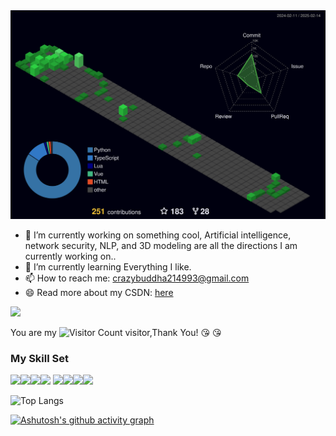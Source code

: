 <picture>
  <source media="(prefers-color-scheme: dark)" srcset="https://raw.githubusercontent.com/Fatpandac/fatpandac/main/profile-3d-contrib/profile-night-rainbow.svg">
  <source media="(prefers-color-scheme: light)" srcset="https://raw.githubusercontent.com/Fatpandac/fatpandac/main/profile-3d-contrib/profile-gitblock.svg">
  <img alt="My GitHub Status" src="https://raw.githubusercontent.com/Fatpandac/fatpandac/main/profile-3d-contrib/profile-night-green.svg">
</picture>

- 🔭 I’m currently working on something cool, Artificial intelligence, network security, NLP, and 3D modeling are all the directions I am currently working on..
- 🌱 I’m currently learning Everything I like.
- 📫 How to reach me: crazybuddha214993@gmail.com
- 😄 Read more about my CSDN: [here](https://blog.csdn.net/qq_50631755?spm=1000.2115.3001.5343)

![](https://github-readme-stats.vercel.app/api?username=CrazyBuddha-MAX&show_icons=true&theme=ambient_gradient)

You are my ![Visitor Count](https://profile-counter.glitch.me/CrazyBuddha-MAX/count.svg) visitor,Thank You! :kissing_heart: :kissing_heart:

### My Skill Set

![](https://img.shields.io/badge/Java-ED8B00?style=for-the-badge&logo=openjdk&logoColor=white)![](https://img.shields.io/badge/Python-3776AB?style=for-the-badge&logo=python&logoColor=white)![](https://img.shields.io/badge/springboot-green)![](https://img.shields.io/badge/vue-green)
![](https://img.shields.io/badge/HTML-yellow)![](https://img.shields.io/badge/CSS-yellow)![](https://img.shields.io/badge/javascript-yellow)![](https://img.shields.io/badge/Next.js-blue)

![Top Langs](https://github-readme-stats.vercel.app/api/top-langs/?username=CrazyBuddha-MAX&layout=compact&theme=ambient_gradient)


[![Ashutosh's github activity graph](https://github-readme-activity-graph.vercel.app/graph?username=CrazyBuddha-MAX&theme=redical)](https://github.com/ashutosh00710/github-readme-activity-graph)





